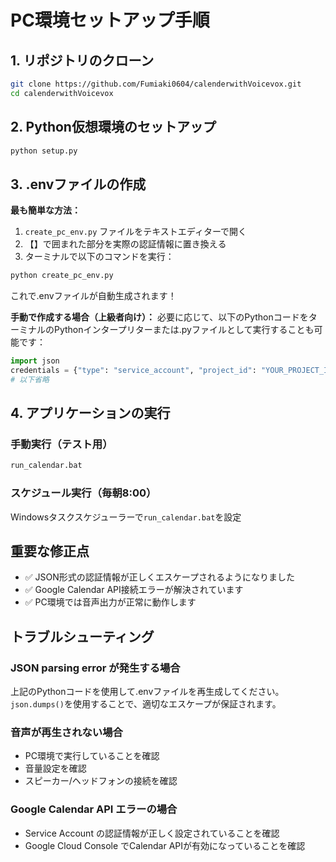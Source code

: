 # PC環境セットアップ手順

## 1. リポジトリのクローン
```bash
git clone https://github.com/Fumiaki0604/calenderwithVoicevox.git
cd calenderwithVoicevox
```

## 2. Python仮想環境のセットアップ
```bash
python setup.py
```

## 3. .envファイルの作成

**最も簡単な方法：**

1. `create_pc_env.py` ファイルをテキストエディターで開く
2. 【】で囲まれた部分を実際の認証情報に置き換える
3. ターミナルで以下のコマンドを実行：

```bash
python create_pc_env.py
```

これで.envファイルが自動生成されます！

**手動で作成する場合（上級者向け）：**
必要に応じて、以下のPythonコードをターミナルのPythonインタープリターまたは.pyファイルとして実行することも可能です：

```python
import json
credentials = {"type": "service_account", "project_id": "YOUR_PROJECT_ID", ...}
# 以下省略
```

## 4. アプリケーションの実行

### 手動実行（テスト用）
```bash
run_calendar.bat
```

### スケジュール実行（毎朝8:00）
Windowsタスクスケジューラーで`run_calendar.bat`を設定

## 重要な修正点

- ✅ JSON形式の認証情報が正しくエスケープされるようになりました
- ✅ Google Calendar API接続エラーが解決されています  
- ✅ PC環境では音声出力が正常に動作します

## トラブルシューティング

### JSON parsing error が発生する場合
上記のPythonコードを使用して.envファイルを再生成してください。`json.dumps()`を使用することで、適切なエスケープが保証されます。

### 音声が再生されない場合
- PC環境で実行していることを確認
- 音量設定を確認
- スピーカー/ヘッドフォンの接続を確認

### Google Calendar API エラーの場合
- Service Account の認証情報が正しく設定されていることを確認
- Google Cloud Console でCalendar APIが有効になっていることを確認